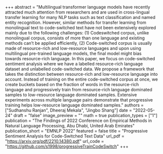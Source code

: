 +++
abstract = "Multilingual transformer language models have recently attracted much attention from researchers and are used in cross-lingual transfer learning for many NLP tasks such as text classification and named entity recognition. However, similar methods for transfer learning from monolingual text to code-switched text have not been extensively explored mainly due to the following challenges: (1) Codeswitched corpus, unlike monolingual corpus, consists of more than one language and existing methods can’t be applied efficiently, (2) Code-switched corpus is usually made of resource-rich and low-resource languages and upon using multilingual pre-trained language models, the final model might bias towards resource-rich language. In this paper, we focus on code-switched sentiment analysis where we have a labelled resource-rich language dataset and unlabelled code-switched data. We propose a framework that takes the distinction between resource-rich and low-resource language into account. Instead of training on the entire code-switched corpus at once, we create buckets based on the fraction of words in the resource-rich language and progressively train from resource-rich language dominated samples to low-resource language dominated samples. Extensive experiments across multiple language pairs demonstrate that progressive training helps low-resource language dominated samples."
authors = ["Sudhanshu Ranjan", Dheeraj Mekala", "Jingbo Shang"]
date = "2022-05-24"
draft = "false"
image_preview = ""
math = true
publication_types = ["1"]
publication = "The Findings of 2022 Conference on Empirical Methods in Natural Language Processing, Abu Dhabi, United Arab Emirates"
publication_short = "EMNLP 2022"
featured = false
title = "Progressive Sentiment Analysis for Code-Switched Text Data"
url_pdf = "https://arxiv.org/pdf/2210.14380.pdf"
url_code = "https://github.com/s1998/progressiveTrainCodeSwitch"
+++
